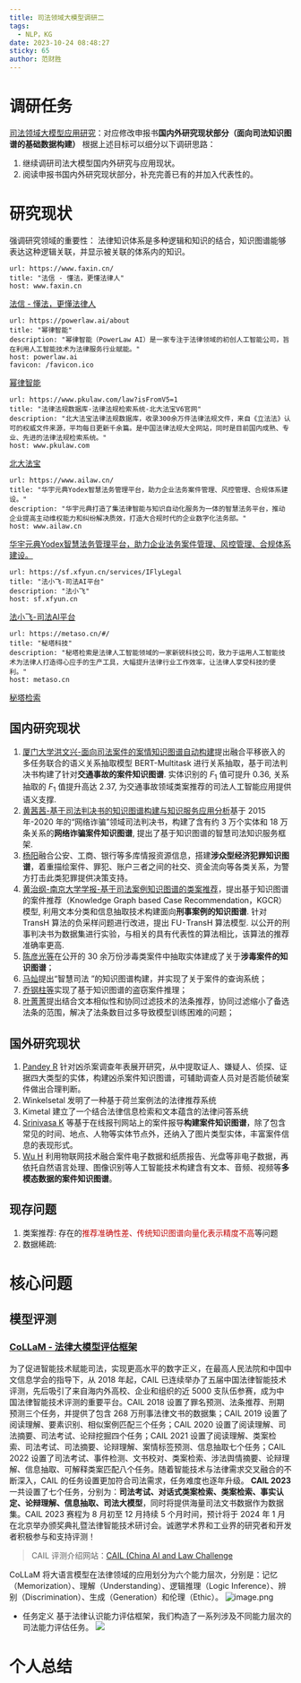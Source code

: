 ```yaml
---
title: 司法领域大模型调研二
tags:
  - NLP，KG
date: 2023-10-24 08:48:27
sticky: 65
author: 范财胜
---
```

# 调研任务
<u>司法领域大模型应用研究</u>：对应修改申报书**国内外研究现状部分（面向司法知识图谱的基础数据构建）**
根据上述目标可以细分以下调研思路：
1. 继续调研司法大模型国内外研究与应用现状。
2. 阅读申报书国内外研究现状部分，补充完善已有的并加入代表性的。
# 研究现状
强调研究领域的重要性：
法律知识体系是多种逻辑和知识的结合，知识图谱能够表达这种逻辑关联，并显示被关联的体系内的知识。
```cardlink
url: https://www.faxin.cn/
title: "法信 - 懂法，更懂法律人"
host: www.faxin.cn
```
[法信 - 懂法，更懂法律人](https://www.faxin.cn/)
```cardlink
url: https://powerlaw.ai/about
title: "幂律智能"
description: "幂律智能（PowerLaw AI）是一家专注于法律领域的初创人工智能公司，旨在利用人工智能技术为法律服务行业赋能。"
host: powerlaw.ai
favicon: /favicon.ico
```
[幂律智能](https://powerlaw.ai/about)
```cardlink
url: https://www.pkulaw.com/law?isFromV5=1
title: "法律法规数据库-法律法规检索系统-北大法宝V6官网"
description: "北大法宝法律法规数据库，收录300余万件法律法规文件，来自《立法法》认可的权威文件来源，平均每日更新千余篇。是中国法律法规大全网站，同时是目前国内成熟、专业、先进的法律法规检索系统。"
host: www.pkulaw.com
```
[北大法宝](https://www.pkulaw.com/law?isFromV5=1)
```cardlink
url: https://www.ailaw.cn/
title: "华宇元典Yodex智慧法务管理平台，助力企业法务案件管理、风控管理、合规体系建设。"
description: "华宇元典打造了集法律智能与知识自动化服务为一体的智慧法务平台，推动企业提高主动维权能力和纠纷解决质效，打造大合规时代的企业数字化法务部。"
host: www.ailaw.cn
```
[华宇元典Yodex智慧法务管理平台，助力企业法务案件管理、风控管理、合规体系建设。](https://www.ailaw.cn/)
```cardlink
url: https://sf.xfyun.cn/services/IFlyLegal
title: "法小飞-司法AI平台"
description: "法小飞"
host: sf.xfyun.cn
```
[法小飞-司法AI平台](https://sf.xfyun.cn/services/IFlyLegal)
```cardlink
url: https://metaso.cn/#/
title: "秘塔科技"
description: "秘塔检索是法律人工智能领域的一家新锐科技公司，致力于运用人工智能技术为法律人打造得心应手的生产工具，大幅提升法律行业工作效率，让法律人享受科技的便利。"
host: metaso.cn
```
[秘塔检索](https://metaso.cn/#/)
## 国内研究现状
1. [厦门大学洪文兴-面向司法案件的案情知识图谱自动构建](https://kns.cnki.net/kcms2/article/abstract?v=1u4N9e-cd2R8zh2T8p_uhnxwF0kqHqxkDnUxEIe5U_MlZgbShqVtIh30Sd1qUMQJE8iYKW4r8h_aTCIw61UbTr5NjY11JstAqSj5hGXDeF0ZCmKyPUl_CaMLpV2AFSpUgx_-SE9BSQz8q_Y4QgkSiQ==&uniplatform=NZKPT&language=CHS)提出融合平移嵌入的多任务联合的语义关系抽取模型 BERT-Multitask 进行关系抽取，基于司法判决书构建了针对**交通事故的案件知识图谱**. 实体识别的 $F_1$ 值可提升 0.36, 关系抽取的 $F_1$ 值提升高达 2.37, 为交通事故领域类案推荐的司法人工智能应用提供语义支撑.
2. [黄茜茜-基于司法判决书的知识图谱构建与知识服务应用分析](https://kns.cnki.net/kcms2/article/abstract?v=1u4N9e-cd2SI9t6HbLPEK7kcDwqqHgCKJrwfcPzGUK-j6VSfnku7qJyxl-EV1MFZ2DFiC3WNV6mr7ciKUXpkqCahjQqg_ttjC9o0hTnPZjiv34qmcSLg7D_yvAQJnAPbF9bJIB4njNOdp0l1-QF9yg==&uniplatform=NZKPT&language=CHS)基于 2015 年-2020 年的“网络诈骗”领域司法判决书，构建了含有约 3 万个实体和 18 万条关系的**网络诈骗案件知识图谱**, 提出了基于知识图谱的智慧司法知识服务框架.
3. [杨阳](https://kns.cnki.net/kcms2/article/abstract?v=1u4N9e-cd2TGWIrXcsPbVTx6gx8vaIo5wVJNdh5ZUrBZQ19AY0LynUsgmt6hZVKMih76mBU-o3td__E-u1Ow_Cr9aSvfELciQOeqk2bs5HpTA6AiaUzNaExzgN6Hkxy9sleNa93WixqbsXn_QchI_A==&uniplatform=NZKPT&language=CHS)融合公安、工商、银行等多库情报资源信息，搭建**涉众型经济犯罪知识图谱**，着重描绘案件、罪犯、账户三者之间的社交、资金流向等各类关系，为警方打击此类犯罪提供决策支持。
4. [黄治纲-南京大学学报-基于司法案例知识图谱的类案推荐](https://kns.cnki.net/KNS8/Detail?sfield=fn&QueryID=1147&CurRec=1&recid=&FileName=NJDZ202106014&DbName=CJFDLAST2021&DbCode=CJFD&yx=&pr=&URLID=)，提出基于知识图谱的案件推荐（Knowledge Graph based Case Recommendation，KGCR）模型, 利用文本分类和信息抽取技术构建面向**刑事案例的知识图谱**. 针对 TransH 算法的负采样问题进行改进，提出 FU⁃TransH 算法模型. 以公开的刑事判决书为数据集进行实验，与相关的具有代表性的算法相比，该算法的推荐准确率更高.
5. [陈彦光等](https://kns.cnki.net/kcms2/article/abstract?v=1u4N9e-cd2RZFOwVGyY4sd9u-Vg9ScQpZGx_5lP_Ndz7LVnbuWXL_FJwPC6FQA8CVGRe8F3I5VD1feeMpfaVWYlKW-2qD2tnCLZD3h_TLzPm6PmqcuvmpD70xYOJf0APXAhJgUk87FyHioQutDnt8w==&uniplatform=NZKPT&language=CHS)在公开的 30 余万份涉毒类案件中抽取实体建成了关于**涉毒案件的知识图谱**；
6. [马灿](https://kns.cnki.net/kcms2/article/abstract?v=1u4N9e-cd2T9rJjEyaZxDeN7zu2mhLE5B4hlMoEh7iqEbn-piZcl_tsHbwAcwEer378vjbaw6rMbVrJh5s3goJVensp9y_gEMvqq1hLdQKjWNhgGm8UkS1keT_008OqIxYqjRSoqzPZomGctzWAizg==&uniplatform=NZKPT&language=CHS)提出“智慧司法 ”的知识图谱构建，并实现了关于案件的查询系统；
7. [乔钢柱等](https://kns.cnki.net/kcms2/article/abstract?v=1u4N9e-cd2SDTg0l-K5NZuazcysYOLDxn8G4kMbh_AQU-Z81745nOZ7t6mNBoaqaTN4t0MGJifJHucQ99B6FwRvAsTn9VIi4wPJjNemJwc1h3X2uElV-Xq2Ya5c9H126uer4Muf4rZehIp4-rKNVQA==&uniplatform=NZKPT&language=CHS)实现了基于知识图谱的盗窃案件推理；
8. [叶菁菁](https://kns.cnki.net/kcms2/article/abstract?v=1u4N9e-cd2Q5SSdTCtxwZZemlwdyjQx_eVYh5DWmEKB7K7xSaWgsFkSBPGWGoUqjQ1mqSW8TFoLf7qfA5vb_uv0rUSv_UmbU6IHLqY0DkibF7k_3hTe1fbRjRepeXxwudjvSvYx5mrnQtTIzajPCwQ==&uniplatform=NZKPT&language=CHS)提出结合文本相似性和协同过滤技术的法条推荐，协同过滤缩小了备选法条的范围，解决了法条数目过多导致模型训练困难的问题；

## 国外研究现状
1. [Pandey R](https://scholarworks.iupui.edu/server/api/core/bitstreams/7f155f9c-7976-4fb8-aa34-7641b801aa1e/content) 针对凶杀案调查年表展开研究，从中提取证人、嫌疑人、侦探、证据四大类型的实体，构建凶杀案件知识图谱，可辅助调查人员对是否能侦破案件做出合理判断。
2. Winkelsetal 发明了一种基于荷兰案例法的法律推荐系统
3. Kimetal 建立了一个结合法律信息检索和文本蕴含的法律问答系统
4. [Srinivasa K](https://www.sciencedirect.com/science/article/abs/pii/S0306457318306885) 等基于在线报刊网站上的案件报导**构建案件知识图谱**，除了包含常见的时间、地点、人物等实体节点外，还纳入了图片类型实体，丰富案件信息的表现形式。
5. [Wu H](https://link.springer.com/chapter/10.1007/978-981-15-1304-6_33) 利用物联网技术融合案件电子数据和纸质报告、光盘等非电子数据，再依托自然语言处理、图像识别等人工智能技术构建含有文本、音频、视频等**多模态数据的案件知识图谱**。
## 现存问题
1. 类案推荐: 存在的<font color="#c00000">推荐准确性差、传统知识图谱向量化表示精度不高</font>等问题
2. 数据稀疏: 

# 核心问题
## 模型评测
### [CoLLaM - 法律大模型评估框架](https://github.com/CSHaitao/CoLLaM#collam---法律大模型评估框架)
为了促进智能技术赋能司法，实现更高水平的数字正义，在最高人民法院和中国中文信息学会的指导下，从 2018 年起，CAIL 已连续举办了五届中国法律智能技术评测，先后吸引了来自海内外高校、企业和组织的近 5000 支队伍参赛，成为中国法律智能技术评测的重要平台。CAIL 2018 设置了罪名预测、法条推荐、刑期预测三个任务，并提供了包含 268 万刑事法律文书的数据集；CAIL 2019 设置了阅读理解、要素识别、相似案例匹配三个任务；CAIL 2020 设置了阅读理解、司法摘要、司法考试、论辩挖掘四个任务；CAIL 2021 设置了阅读理解、类案检索、司法考试、司法摘要、论辩理解、案情标签预测、信息抽取七个任务；CAIL 2022 设置了司法考试、事件检测、文书校对、类案检索、涉法舆情摘要、论辩理解、信息抽取、可解释类案匹配八个任务。随着智能技术与法律需求交叉融合的不断深入，CAIL 的任务设置更加符合司法需求，任务难度也逐年升级。
**CAIL 2023**一共设置了七个任务，分别为：**司法考试、对话式类案检索、类案检索、事实认定、论辩理解、信息抽取、司法大模型**，同时将提供海量司法文书数据作为数据集。CAIL 2023 赛程为 8 月初至 12 月持续 5 个月时间，预计将于 2024 年 1 月在北京举办颁奖典礼暨法律智能技术研讨会。诚邀学术界和工业界的研究者和开发者积极参与和支持评测！
> CAIL 评测介绍网站：[CAIL (China AI and Law Challenge](http://cail.cipsc.org.cn/)

CoLLaM 将大语言模型在法律领域的应用划分为六个能力层次，分别是：记忆（Memorization）、理解（Understanding）、逻辑推理（Logic Inference）、辨别（Discrimination）、生成（Generation）和伦理（Ethic）。
![image.png](https://raw.githubusercontent.com/Alleyf/PictureMap/main/web_icons/202310241307252.png?token=AWSLQP2K6F7XFHXHR3FXNZDFG5IVS)
- 任务定义
基于法律认识能力评估框架，我们构造了一系列涉及不同能力层次的司法能力评估任务。
![](https://github.com/CSHaitao/CoLLaM/raw/main/figure/task.png)
# 个人总结
